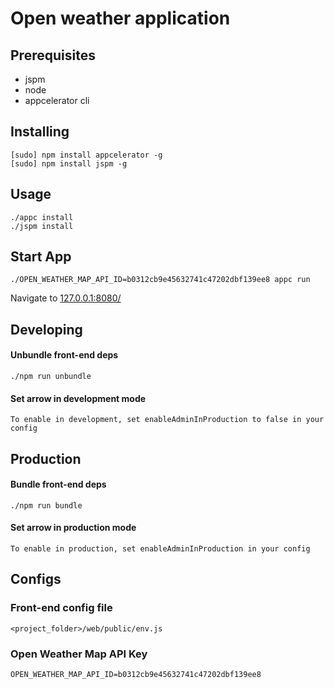 # Open weather application

## Prerequisites

- jspm
- node
- appcelerator cli

## Installing

```
[sudo] npm install appcelerator -g
[sudo] npm install jspm -g
```

## Usage

```
./appc install
./jspm install
```

## Start App

`./OPEN_WEATHER_MAP_API_ID=b0312cb9e45632741c47202dbf139ee8 appc run`

Navigate to [127.0.0.1:8080/](127.0.0.1:8080/)

## Developing

#### Unbundle front-end deps

`./npm run unbundle`

#### Set arrow in development mode

`To enable in development, set enableAdminInProduction to false in your config`

## Production

#### Bundle front-end deps

`./npm run bundle`

#### Set arrow in production mode

`To enable in production, set enableAdminInProduction in your config`

## Configs

### Front-end config file

`<project_folder>/web/public/env.js`

### Open Weather Map API Key

`OPEN_WEATHER_MAP_API_ID=b0312cb9e45632741c47202dbf139ee8`